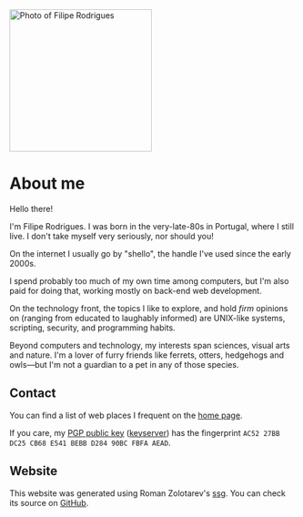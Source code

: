 <img src="/images/photo.jpeg" class="right photo" title="Filipe Rodrigues" alt="Photo of Filipe Rodrigues" />

# About me

Hello there!

I'm Filipe Rodrigues. I was born in the very-late-80s in Portugal, where
I still live. I don't take myself very seriously, nor should you!

On the internet I usually go by "shello", the handle I've used since the
early 2000s.

I spend probably too much of my own time among computers, but I'm also
paid for doing that, working mostly on back-end web development.

On the technology front, the topics I like to explore, and hold *firm*
opinions on (ranging from educated to laughably informed) are UNIX-like
systems, scripting, security, and programming habits.

Beyond computers and technology, my interests span sciences, visual arts
and nature.
I'm a lover of furry friends like ferrets, otters, hedgehogs and
owls&mdash;but I'm not a guardian to a pet in any of those species.


## Contact

You can find a list of web places I frequent on the [home page](/).

If you care, my [PGP public key](/PGP_PubKey-Filipe_Rodrigues.asc)
([keyserver](http://pool.sks-keyservers.net:11371/pks/lookup?op=get&search=0xD28490BCFBFAAEAD))
has the fingerprint `AC52 27BB DC25 CB68 E541 BEBB D284 90BC FBFA AEAD`.


## Website

This website was generated using Roman Zolotarev's <a href="https://www.romanzolotarev.com/ssg.html" title="ssg">ssg</a>.
You can check its source on <a href="https://github.com/shello/fili.pe" title="GitHub page for fili.pe">GitHub</a>.


<style>
  .photo {
    width: 250px;
    height: 250px;
  }
</style>

